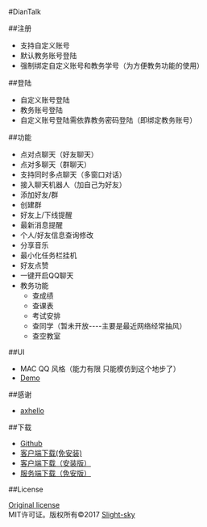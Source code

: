 #DianTalk

##注册    

* 支持自定义账号
* 默认教务账号登陆
* 强制绑定自定义账号和教务学号（为方便教务功能的使用）

##登陆    

* 自定义账号登陆
* 教务账号登陆
* 自定义账号登陆需依靠教务密码登陆（即绑定教务账号）

##功能   

* 点对点聊天（好友聊天）
* 点对多聊天（群聊天）
* 支持同时多点聊天（多窗口对话）
* 接入聊天机器人（加自己为好友）
* 添加好友/群
* 创建群
* 好友上/下线提醒
* 最新消息提醒
* 个人/好友信息查询修改
* 分享音乐
* 最小化任务栏挂机
* 好友点赞
* 一键开启QQ聊天
* 教务功能
	* 查成绩
	* 查课表
	* 考试安排
	* 查同学（暂未开放----主要是最近网络经常抽风）
	* 查空教室 

##UI 

* MAC QQ 风格（能力有限 只能模仿到这个地步了） 
* [Demo](http://diantalk.kilingzhang.com/demo/ "效果展示")

##感谢  

* [axhello](https://github.com/slight-sky/NeteaseCloudMusicApi "网易云音乐接口")

  
##下载  

* [Github](https://codeload.github.com/slight-sky/DianTalk/zip/master "DianTalk")     
* [客户端下载(免安装)](http://diantalk.kilingzhang.com/DianTalk.exe "下载")  
* [客户端下载（安装版）](http://diantalk.kilingzhang.com/setup.exe "下载")    
* [服务端下载（免安版）](http://diantalk.kilingzhang.com/Server.exe "下载") 
 
##License  

[Original license](https://raw.githubusercontent.com/fat/zoom.js/master/MIT-LICENSE.txt)       
MIT许可证。版权所有©2017 [Slight-sky](http://www.kilingzhang.com)   
